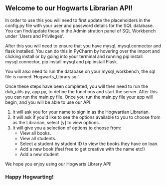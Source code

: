 ## Welcome to our Hogwarts Librarian API! 

In order to use this you will need to first update the placeholders in the config.py file with your user and password details for the SQL database.
You can find/update these in the Administration panel of SQL Workbench under 'Users and Privileges'.

After this you will need to ensure that you have mysql, mysql.connector and flask installed. You can do this in PyCharm by hovering over the import and clicking install or by 
going into your terminal and running pip install mysql.connector, pip install mysql and pip install Flask.

You will also need to run the database on your mysql_workbench, the sql file is named 'Hogwarts_Library.sql'.

Once these steps have been completed, you will then need to run the dub_utils.py, app.py, to define the functions and start the server.
After this you can run the main.py file.
Once you run the main.py file your app will begin, and you will be able to use our API. 

1. It will ask you for your name to sign in as the Hogwartian Librarian.
2. It will ask if you'd like to see the options available to you to choose from as the Librarian, select [y] to view options.
3. It will give you a selection of options to choose from:
   - View all books.
   - View all students.
   - Select a student by student ID to view the books they have on loan.
   - Add a new book (feel free to get creative with the name etc!)
   - Add a new student

We hope you enjoy using our Hogwarts Library API!

### Happy Hogwarting! 